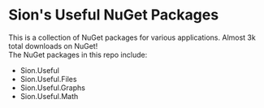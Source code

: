 # Sion's Useful NuGet Packages

This is a collection of NuGet packages for various applications. Almost 3k total downloads on NuGet! <br>
The NuGet packages in this repo include:

- Sion.Useful
- Sion.Useful.Files
- Sion.Useful.Graphs
- Sion.Useful.Math
